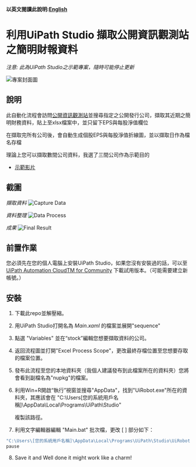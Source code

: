 <!-- 底下標籤來源參考寫法可至：https://github.com/Envoy-VC/awesome-badges#github-stats -->

<!--[](https://img.shields.io/github/stars/hsiangfeng/README-Example-Template.svg)｜![](https://img.shields.io/github/forks/hsiangfeng/README-Example-Template.svg)｜![](https://img.shields.io/github/issues-pr/hsiangfeng/README-Example-Template.svg)｜![](https://img.shields.io/github/issues/hsiangfeng/README-Example-Template.svg)-->

**以英文閱讀此說明:[English](README.md)**

# 利用UiPath Studio 擷取公開資訊觀測站之簡明財報資料

*注意: 此為UiPath Studio之示範專案，隨時可能停止更新*

![專案封面圖](https://raw.githubusercontent.com/Hukuma0311/RPA-Demo/refs/heads/main/pic/logo.jpg)

## 說明

此自動化流程會訪問[公開資訊觀測站](https://mops.twse.com.tw/mops/web/index)並搜尋指定之公開發行公司，擷取其近期之簡明財務資料，貼上至xlsx檔案中，並只留下EPS與每股淨值欄位

在擷取完所有公司後，會自動生成個股EPS與每股淨值折線圖，並以擷取日作為檔名存檔

理論上您可以擷取數間公司資料，我選了三間公司作為示範目的

> <!--此專案是一份 README 的撰寫範本，主要是方便所有人可以快速撰寫 README，讓大家可以更有方向的去寫出 README。--!>

- [示範影片](https://www.youtube.com/watch?v=sqFJjTY6k6Y)

## 截圖


*擷取資料*
![Capture Data](https://github.com/Hukuma0311/RPA-Demo/blob/main/pic/Sequence.jpg?raw=true)

*資料整理*
![Data Process](https://github.com/Hukuma0311/RPA-Demo/blob/main/pic/Excel%20Process%20Scope.jpg?raw=true)

*成果*
![Final Result](https://github.com/Hukuma0311/RPA-Demo/blob/main/pic/Final%20Result.png?raw=true)

## 前置作業
您必須先在您的個人電腦上安裝UiPath Studio，如果您沒有安裝過的話，可以至[UiPath Automation CloudTM for Community](https://account.uipath.com/login?state=hKFo2SBjMW9RbmlXRFpFRWZUeGhpdjFHWG44SHFCMkJoYlFVSaFupWxvZ2luo3RpZNkgVTFaT2VacUhpM1V4N1BvTnpsbHdPNXU0eVl2RDRETk2jY2lk2SAyeXQ5SGRGNDVPMDA2SDlxZFBjUDlhczVjZEdibkNXcw&client=2yt9HdF45O006H9qdPcP9as5cdGbnCWs&protocol=oauth2&audience=https://uipath.eu.auth0.com/api/v2/&scope=openid%20profile%20email%20read:current_user%20update:current_user_metadata&redirect_uri=https://cloud.uipath.com/portal_/authCallback&type=signup&platform_name=UiPath%20Platform&subscription_plan=&ecommerceRedirect=false&retryUrl=&product_name=UiPath%20Automation%20Cloud&company_code=B2B_CP&cloudrpa_signup_subdomain=/portal_&register_endpoint=/register&use_local_registration=false&response_type=code&response_mode=query&nonce=SVJYcC5RWlFqdjNYRGdEbjhIZWouUmdVWkhUSVRIMFQ5RmJ4YkxXckMzUA%3D%3D&code_challenge=-Npc4KY4MeCfVXuWhpzLD6AQgNSsgBBpV4PVYgUYUic&code_challenge_method=S256&auth0Client=eyJuYW1lIjoiYXV0aDAtcmVhY3QiLCJ2ZXJzaW9uIjoiMS4yLjAifQ%3D%3D) 下載試用版本。（可能需要建立新帳號。）

## 安裝

1. 下載此repo並解壓縮。 

2. 用UiPath Studio打開名為 *Main.xaml* 的檔案並展開"sequence"

3. 點選 "Variables" 並在“stock”編輯您想要擷取資料的公司。 

4. 返回流程圖並打開"Excel Process Scope"，更改最終存檔位置至您想要存取的檔案位置。 

5. 發布此流程至您的本地資料夾（我個人建議發布到此檔案所在的資料夾）您將會看到副檔名為"nupkg"的檔案。

6. 利用Win+R開啟“執行”視窗並搜尋"AppData"，找到"UiRobot.exe"所在的資料夾，其應該會在 "C:\Users\[您的系統用戶名稱]\AppData\Local\Programs\UiPath\Studio"  

    複製該路徑。

 7. 利用文字編輯器編輯 "Main.bat" 批次檔，更改 [ ] 部分如下：

```bash
"C:\Users\[您的系統用戶名稱]\AppData\Local\Programs\UiPath\Studio\UiRobot.exe" execute --file "[此專案的存檔資料夾]\[您在發布專案時取的名稱].nupkg"
pause
```

8. Save it and Well done it might work like a charm!